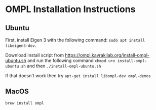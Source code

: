 # OMPL Installation Instructions

## Ubuntu 

First, install Eigen 3 with the following command: `sudo apt install libeigen3-dev`.

Download install script from https://ompl.kavrakilab.org/install-ompl-ubuntu.sh and run the following command
`chmod u+x install-ompl-ubuntu.sh` and then `./install-ompl-ubuntu.sh`

If that doesn't work then try `apt-get install libompl-dev ompl-demos`

## MacOS 

`brew install ompl`
